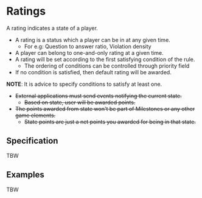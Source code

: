 # Ratings

A rating indicates a state of a player.

* A rating is a status which a player can be in at any given time.
  * For e.g: Question to answer ratio, Violation density
* A player can belong to one-and-only rating at a given time.
* A rating will be set according to the first satisfying condition of the rule.
  * The ordering of conditions can be controlled through priority field
* If no condition is satisfied, then default rating will be awarded.

 **NOTE**: It is advice to specify conditions to satisfy at least one.
 
* ~~External applications must send events notifying the current state.~~
  * ~~Based on state, user will be awarded points.~~
* ~~The points awarded from state won't be part of Milestones or any other game elements.~~
  * ~~State points are just a net points you awarded for being in that state.~~


## Specification
TBW

## Examples
TBW
